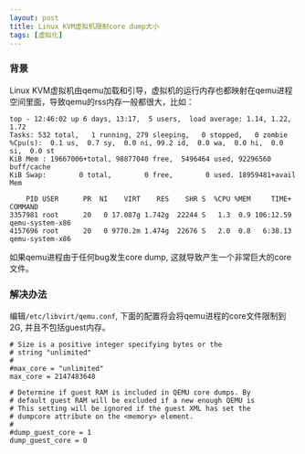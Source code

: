 ```yaml
---
layout: post
title: Linux KVM虚拟机限制core dump大小
tags: [虚拟化]
---
```


### 背景

Linux KVM虚拟机由qemu加载和引导，虚拟机的运行内存也都映射在qemu进程空间里面，导致qemu的rss内存一般都很大，比如：

```
top - 12:46:02 up 6 days, 13:17,  5 users,  load average: 1.14, 1.22, 1.72
Tasks: 532 total,   1 running, 279 sleeping,   0 stopped,   0 zombie
%Cpu(s):  0.1 us,  0.7 sy,  0.0 ni, 99.2 id,  0.0 wa,  0.0 hi,  0.0 si,  0.0 st
KiB Mem : 19667006+total, 98877040 free,  5496464 used, 92296560 buff/cache
KiB Swap:        0 total,        0 free,        0 used. 18959481+avail Mem

    PID USER      PR  NI    VIRT    RES    SHR S  %CPU %MEM     TIME+ COMMAND
3357981 root      20   0 17.087g 1.742g  22244 S   1.3  0.9 106:12.59 qemu-system-x86
4157696 root      20   0 9770.2m 1.474g  22676 S   2.0  0.8   6:38.13 qemu-system-x86
```

如果qemu进程由于任何bug发生core dump, 这就导致产生一个非常巨大的core文件。

### 解决办法

编辑`/etc/libvirt/qemu.conf`, 下面的配置将会将qemu进程的core文件限制到2G, 并且不包括guest内存。

```
# Size is a positive integer specifying bytes or the
# string "unlimited"
#
#max_core = "unlimited"
max_core = 2147483648

# Determine if guest RAM is included in QEMU core dumps. By
# default guest RAM will be excluded if a new enough QEMU is
# This setting will be ignored if the guest XML has set the
# dumpcore attribute on the <memory> element.
#
#dump_guest_core = 1
dump_guest_core = 0

```
